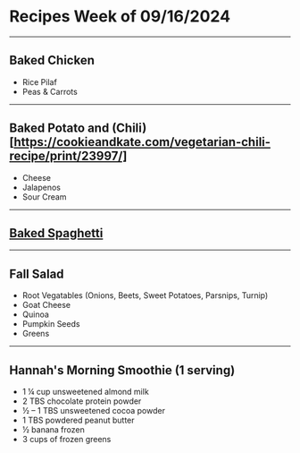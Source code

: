 # Recipes Week of 09/16/2024

---

## Baked Chicken
- Rice Pilaf
- Peas & Carrots

---

## Baked Potato and (Chili)[https://cookieandkate.com/vegetarian-chili-recipe/print/23997/]
- Cheese
- Jalapenos
- Sour Cream

---

## [Baked Spaghetti](https://www.budgetbytes.com/wprm_print/baked-spaghetti-with-sausage)

---

## Fall Salad
- Root Vegatables (Onions, Beets, Sweet Potatoes, Parsnips, Turnip)
- Goat Cheese
- Quinoa
- Pumpkin Seeds
- Greens

---

## Hannah's Morning Smoothie (1 serving)

- 1 ¼ cup unsweetened almond milk
- 2 TBS chocolate protein powder
- ½ – 1 TBS unsweetened cocoa powder
- 1 TBS powdered peanut butter
- ½ banana frozen
- 3 cups of frozen greens